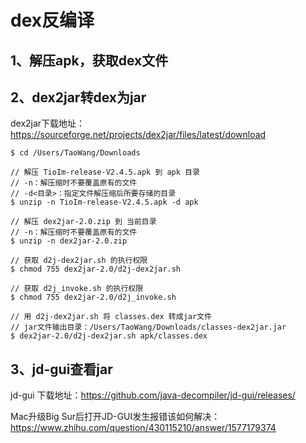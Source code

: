 # dex反编译



## 1、解压apk，获取dex文件

## 2、dex2jar转dex为jar

dex2jar下载地址：https://sourceforge.net/projects/dex2jar/files/latest/download

```
$ cd /Users/TaoWang/Downloads

// 解压 TioIm-release-V2.4.5.apk 到 apk 目录
// -n：解压缩时不要覆盖原有的文件
// -d<目录>：指定文件解压缩后所要存储的目录
$ unzip -n TioIm-release-V2.4.5.apk -d apk

// 解压 dex2jar-2.0.zip 到 当前目录
// -n：解压缩时不要覆盖原有的文件
$ unzip -n dex2jar-2.0.zip

// 获取 d2j-dex2jar.sh 的执行权限
$ chmod 755 dex2jar-2.0/d2j-dex2jar.sh

// 获取 d2j_invoke.sh 的执行权限
$ chmod 755 dex2jar-2.0/d2j_invoke.sh

// 用 d2j-dex2jar.sh 将 classes.dex 转成jar文件
// jar文件输出目录：/Users/TaoWang/Downloads/classes-dex2jar.jar
$ dex2jar-2.0/d2j-dex2jar.sh apk/classes.dex
```



## 3、jd-gui查看jar

jd-gui 下载地址：https://github.com/java-decompiler/jd-gui/releases/

Mac升级Big Sur后打开JD-GUI发生报错该如何解决：https://www.zhihu.com/question/430115210/answer/1577179374